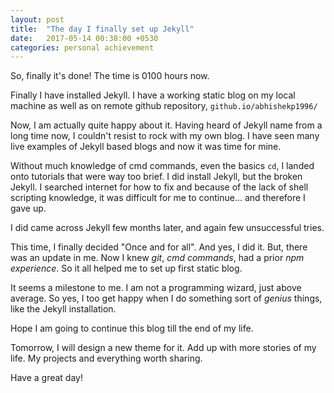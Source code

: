```yaml
---
layout: post
title:  "The day I finally set up Jekyll"
date:   2017-05-14 00:38:00 +0530
categories: personal achievement
---
```

So, finally it's done! The time is 0100 hours now.

Finally I have installed Jekyll. I have a working static blog on my local machine as well as on remote github repository, `github.io/abhishekp1996/`

Now, I am actually quite happy about it. Having heard of Jekyll name from a long time now, I couldn't resist to rock with my own blog. I have seen many live examples of Jekyll based blogs and now it was time for mine.

Without much knowledge of cmd commands, even the basics `cd`, I landed onto tutorials that were way too brief. I did install Jekyll, but the broken Jekyll. I searched internet for how to fix and because of the lack of shell scripting knowledge, it was difficult for me to continue... and therefore I gave up.

I did came across Jekyll few months later, and again few unsuccessful tries.

This time, I finally decided "Once and for all". And yes, I did it. But, there was an update in me. Now I knew _git_, _cmd commands_, had a prior _npm experience_. So it all helped me to set up first static blog.

It seems a milestone to me. I am not a programming wizard, just above average. So yes, I too get happy when I do something sort of _genius_ things, like the Jekyll installation.

Hope I am going to continue this blog till the end of my life.

Tomorrow, I will design a new theme for it. Add up with more stories of my life. My projects and everything worth sharing.

Have a great day!